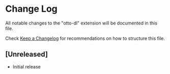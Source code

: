 # Change Log

All notable changes to the "otto-dl" extension will be documented in this file.

Check [Keep a Changelog](http://keepachangelog.com/) for recommendations on how to structure this file.

## [Unreleased]

- Initial release